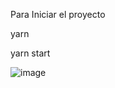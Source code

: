 Para Iniciar el proyecto 

yarn 

yarn start

![image](https://user-images.githubusercontent.com/57640898/132740588-0c57cded-2612-4f35-be08-c29449772d74.png)
 
